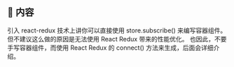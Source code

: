 <!--
 * @Author: your name
 * @Date: 2021-01-20 17:27:22
 * @LastEditTime: 2021-01-28 09:20:12
 * @LastEditors: Please set LastEditors
 * @Description: In User Settings Edit
 * @FilePath: \wpk-react\README.md
-->
## 🚀 内容
引入 react-redux
技术上讲你可以直接使用 store.subscribe() 来编写容器组件。
但不建议这么做的原因是无法使用 React Redux 带来的性能优化。
也因此，不要手写容器组件，而使用 React Redux 的 connect() 方法来生成，后面会详细介绍。

